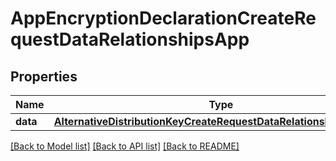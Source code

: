 # AppEncryptionDeclarationCreateRequestDataRelationshipsApp

## Properties
Name | Type | Description | Notes
------------ | ------------- | ------------- | -------------
**data** | [**AlternativeDistributionKeyCreateRequestDataRelationshipsAppData**](AlternativeDistributionKeyCreateRequestDataRelationshipsAppData.md) |  | 

[[Back to Model list]](../README.md#documentation-for-models) [[Back to API list]](../README.md#documentation-for-api-endpoints) [[Back to README]](../README.md)


